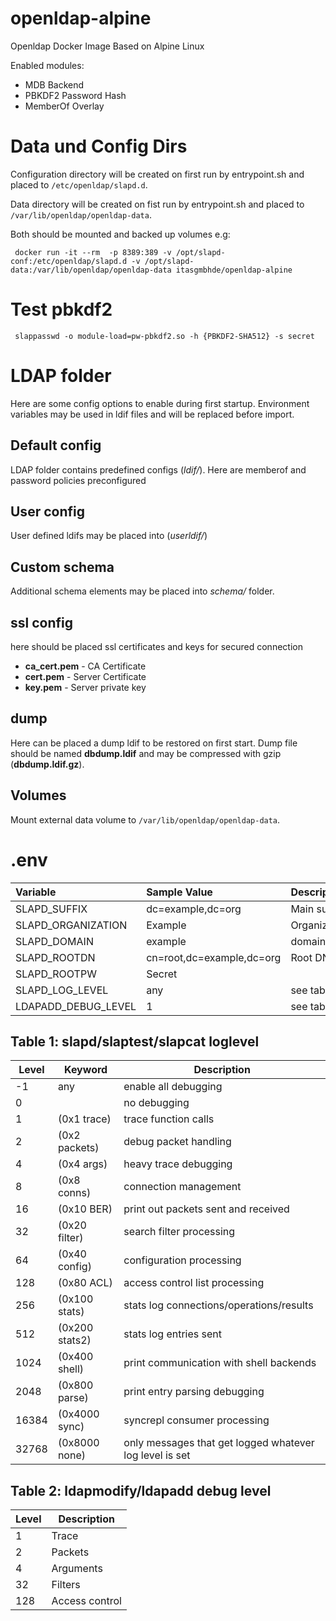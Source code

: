 # openldap-alpine
Openldap Docker Image Based on Alpine Linux

Enabled modules:
- MDB Backend
- PBKDF2 Password Hash
- MemberOf Overlay 

# Data und Config Dirs
Configuration directory will be created on first run by entrypoint.sh and placed to `/etc/openldap/slapd.d`.

Data directory will be created on fist run by entrypoint.sh and placed to `/var/lib/openldap/openldap-data`.

Both should be mounted and backed up volumes e.g:

```
 docker run -it --rm  -p 8389:389 -v /opt/slapd-conf:/etc/openldap/slapd.d -v /opt/slapd-data:/var/lib/openldap/openldap-data itasgmbhde/openldap-alpine
```


# Test pbkdf2
```
 slappasswd -o module-load=pw-pbkdf2.so -h {PBKDF2-SHA512} -s secret
```

# LDAP folder
Here are some config options to enable during first startup. Environment variables may be used in ldif files and will be replaced before import.
## Default config
LDAP folder contains predefined configs (_ldif/_). Here are memberof and password policies preconfigured
## User config
User defined ldifs may be placed into (_userldif/_)    
 
## Custom schema 
Additional schema elements may be placed into _schema/_ folder.

## ssl config
here should be placed ssl certificates and keys for secured connection
- __ca_cert.pem__ - CA Certificate
- __cert.pem__ - Server Certificate 
- __key.pem__ - Server private key

## dump
Here can be placed a dump ldif to be restored on first start. Dump file should be named __dbdump.ldif__ and may be compressed with gzip (__dbdump.ldif.gz__).  

## Volumes
Mount external data volume to `/var/lib/openldap/openldap-data`.  

# .env

| Variable | Sample Value | Description |
| :----------- | :------------- | :----------------- |
|SLAPD_SUFFIX | dc=example,dc=org | Main suffix |
|SLAPD_ORGANIZATION | Example | Organization |
|SLAPD_DOMAIN|example| domain |
|SLAPD_ROOTDN|cn=root,dc=example,dc=org| Root DN|
|SLAPD_ROOTPW|Secret||
|SLAPD_LOG_LEVEL|any | see table 1|
|LDAPADD_DEBUG_LEVEL | 1 | see table 2 |

## Table 1: slapd/slaptest/slapcat loglevel
|Level|Keyword|Description|
|----|-----------|---------------|
|-1|	any|	enable all debugging|
|0|	 |	no debugging|
|1|	(0x1 trace)|	trace function calls|
|2|	(0x2 packets)|	debug packet handling|
|4|	(0x4 args)|	heavy trace debugging|
|8|	(0x8 conns)|	connection management|
|16|	(0x10 BER)|	print out packets sent and received|
|32|	(0x20 filter)|	search filter processing|
|64|	(0x40 config)|	configuration processing|
|128|	(0x80 ACL)|	access control list processing|
|256|	(0x100 stats)|stats log connections/operations/results|
|512|	(0x200 stats2)|	stats log entries sent|
|1024|	(0x400 shell)|	print communication with shell backends|
|2048|	(0x800 parse)|	print entry parsing debugging|
|16384|	(0x4000 sync)|	syncrepl consumer processing|
|32768|	(0x8000 none)|	only messages that get logged whatever log level is set|

## Table 2: ldapmodify/ldapadd debug level
|Level|Description|
|---|--------| 
|1|Trace|
|2|Packets|
|4|Arguments|
|32|Filters|
|128|Access control| 


